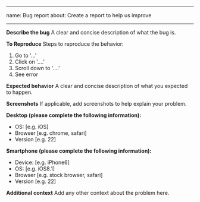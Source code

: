 ***

name: Bug report
about: Create a report to help us improve

***

**Describe the bug**
A clear and concise description of what the bug is.

**To Reproduce**
Steps to reproduce the behavior:

1.  Go to '...'
2.  Click on '....'
3.  Scroll down to '....'
4.  See error

**Expected behavior**
A clear and concise description of what you expected to happen.

**Screenshots**
If applicable, add screenshots to help explain your problem.

**Desktop (please complete the following information):**

-   OS: \[e.g. iOS]
-   Browser \[e.g. chrome, safari]
-   Version \[e.g. 22]

**Smartphone (please complete the following information):**

-   Device: \[e.g. iPhone6]
-   OS: \[e.g. iOS8.1]
-   Browser \[e.g. stock browser, safari]
-   Version \[e.g. 22]

**Additional context**
Add any other context about the problem here.
